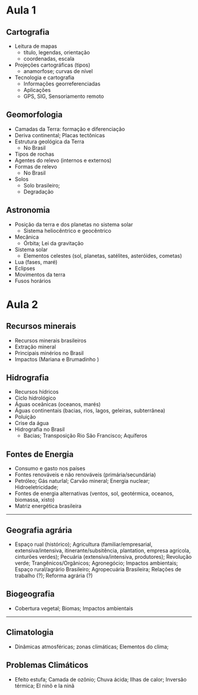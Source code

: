 # Aula 1

## Cartografia

- Leitura de mapas 
  - título, legendas, orientação
  - coordenadas, escala
- Projeções cartográficas (tipos)
  - anamorfose; curvas de nível
- Tecnologia e cartografia
  - Informações georreferenciadas
  - Aplicações
  - GPS, SIG, Sensoriamento remoto

## Geomorfologia

- Camadas da Terra: formação e diferenciação
- Deriva continental; Placas tectônicas
- Estrutura geológica da Terra
  - No Brasil
- Tipos de rochas
- Agentes do relevo (internos e externos)
- Formas de relevo
  - No Brasil
- Solos
  - Solo brasileiro; 
  - Degradação

## Astronomia

- Posição da terra e dos planetas no sistema solar
  - Sistema heliocêntrico e geocêntrico
- Mecânica
  - Órbita; Lei da gravitação
- Sistema solar
  - Elementos celestes (sol, planetas, satélites, asteróides, cometas)
- Lua (fases, maré)
- Eclipses
- Movimentos da terra
- Fusos horários

# Aula 2

## Recursos minerais

- Recursos minerais brasileiros
- Extração mineral
- Principais minérios no Brasil
- Impactos (Mariana e Brumadinho )

## Hidrografia

- Recursos hídricos
- Ciclo hidrológico
- Águas oceânicas (oceanos, marés)
- Águas continentais (bacias, rios, lagos, geleiras, subterrânea)
- Poluição
- Crise da água
- Hidrografia no Brasil
  - Bacias; Transposição Rio São Francisco; Aquíferos

## Fontes de Energia

- Consumo e gasto nos países
- Fontes renováveis e não renováveis (primária/secundária)
- Petróleo; Gás naturlal; Carvão mineral; Energia nuclear; Hidroeletricidade; 
- Fontes de energia alternativas (ventos, sol, geotérmica, oceanos, biomassa, xisto)
- Matriz energética brasileira

---

## Geografia agrária

- Espaço rual (histórico); Agricultura (familiar/empresarial, extensiva/intensiva, itinerante/subsitência, plantation, empresa agrícola, cinturões verdes); Pecuária (extensiva/intensiva, produtores); Revolução verde; Trangênicos/Orgânicos; Agronegócio; Impactos ambientais; Espaço rural/agrário Brasileiro; Agropecuária Brasileira; Relações de trabalho (?); Reforma agrária (?)

## Biogeografia

- Cobertura vegetal; Biomas; Impactos ambientais

---

## Climatologia

- Dinâmicas atmosféricas; zonas climáticas; Elementos do clima; 

## Problemas Climáticos

- Efeito estufa; Camada de ozônio; Chuva ácida; Ilhas de calor; Inversão térmica; El ninõ e la ninã